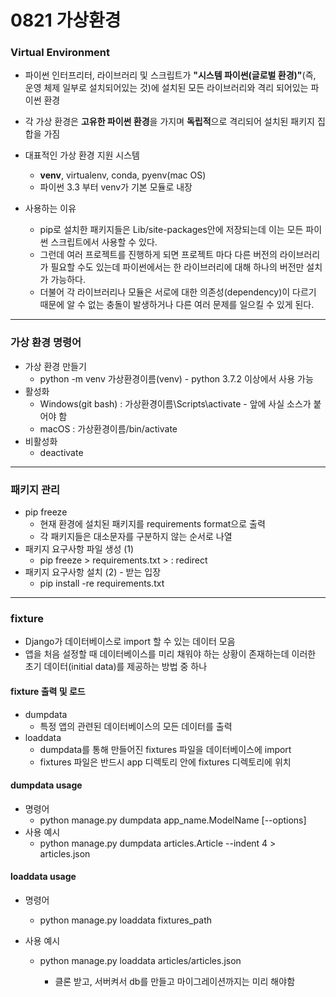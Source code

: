 # 0821 가상환경

### Virtual Environment

- 파이썬 인터프리터, 라이브러리 및 스크립트가 **"시스템 파이썬(글로벌 환경)"**(즉, 운영 체제 일부로 설치되어있는 것)에 설치된 모든 라이브러리와 격리 되어있는 파이썬 환경
- 각 가상 환경은 **고유한 파이썬 환경**을 가지며 **독립적**으로 격리되어 설치된 패키지 집합을 가짐
- 대표적인 가상 환경 지원 시스템
  - **venv**, virtualenv, conda, pyenv(mac OS)
  - 파이썬 3.3 부터 venv가 기본 모듈로 내장

- 사용하는 이유
  - pip로 설치한 패키지들은 Lib/site-packages안에 저장되는데 이는 모든 파이썬 스크립트에서 사용할 수 있다.
  - 그런데 여러 프로젝트를 진행하게 되면 프로젝트 마다 다른 버전의 라이브러리가 필요할 수도 있는데 파이썬에서는 한 라이브러리에 대해 하나의 버전만 설치가 가능하다.
  - 더불어 각 라이브러리나 모듈은 서로에 대한 의존성(dependency)이 다르기 때문에 알 수 없는 충돌이 발생하거나 다른 여러 문제를 일으킬 수 있게 된다.

---

### 가상 환경 명령어

- 가상 환경 만들기
  - python -m venv 가상환경이름(venv)        - python 3.7.2 이상에서 사용 가능
- 활성화
  - Windows(git bash) : 가상환경이름\Scripts\activate       - 앞에 사실 소스가 붙어야 함
  - macOS : 가상환경이름/bin/activate
- 비활성화
  - deactivate

---

### 패키지 관리

- pip freeze
  - 현재 환경에 설치된 패키지를 requirements format으로 출력
  - 각 패키지들은 대소문자를 구분하지 않는 순서로 나열
- 패키지 요구사항 파일 생성 (1)
  - pip freeze > requirements.txt                > : redirect
- 패키지 요구사항 설치 (2) - 받는 입장
  - pip install -re requirements.txt

---

### fixture

- Django가 데이터베이스로 import 할 수 있는 데이터 모음
- 앱을 처음 설정할 때 데이터베이스를 미리 채워야 하는 상황이 존재하는데 이러한 초기 데이터(initial data)를 제공하는 방법 중 하나

####  fixture 출력 및 로드

- dumpdata
  - 특정 앱의 관련된 데이터베이스의 모든 데이터를 출력
- loaddata
  - dumpdata를 통해 만들어진 fixtures 파일을 데이터베이스에 import
  - fixtures 파일은 반드시 app 디렉토리 안에 fixtures 디렉토리에 위치

#### dumpdata usage

- 명령어
  - python manage.py dumpdata app_name.ModelName [--options]
- 사용 예시
  - python manage.py dumpdata articles.Article --indent 4 > articles.json

#### loaddata usage

- 명령어

  - python manage.py loaddata fixtures_path

- 사용 예시

  - python manage.py loaddata articles/articles.json    

     - 클론 받고, 서버켜서 db를 만들고 마이그레이션까지는 미리 해야함